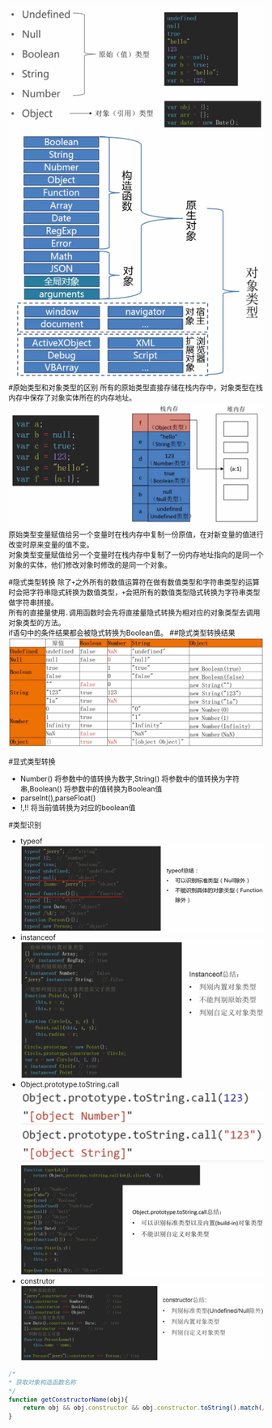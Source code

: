 ![type](img/type.png)  
![object](img/object.png)
#原始类型和对象类型的区别
所有的原始类型直接存储在栈内存中，对象类型在栈内存中保存了对象实体所在的内存地址。  
![stack](img/stack.png)  
原始类型变量赋值给另一个变量时在栈内存中复制一份原值，在对新变量的值进行改变时原来变量的值不变。  
对象类型变量赋值给另一个变量时在栈内存中复制了一份内存地址指向的是同一个对象的实体，他们修改对象时修改的是同一个对象。

#隐式类型转换
除了`+`之外所有的数值运算符在做有数值类型和字符串类型的运算时会把字符串隐式转换为数值类型，`+`会把所有的数值类型隐式转换为字符串类型做字符串拼接。  
所有的直接量使用`.`调用函数时会先将直接量隐式转换为相对应的对象类型去调用对象类型的方法。  
if语句中的条件结果都会被隐式转换为Boolean值。
##隐式类型转换结果  
![convert](img/convert.png)

#显式类型转换
* Number() 将参数中的值转换为数字,String() 将参数中的值转换为字符串,Boolean() 将参数中的值转换为Boolean值
* parseInt(),parseFloat()
* !,!! 将当前值转换为对应的boolean值

#类型识别
* typeof  
![typeof](img/typeof.png)
* instanceof  
![instanceof](img/instanceof.png)
* Object.prototype.toString.call  
![prototype](img/prototype1.png)  
![prototype](img/prototype2.png)
* construtor  
![constructor](img/constructor.png)  
```Javascript
/*
* 获取对象构造函数名称
*/
function getConstructorName(obj){
    return obj && obj.constructor && obj.constructor.toString().match(/function\s*([^(]*)/)[1];
}
```

